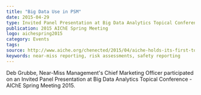 ```yaml
---
title: "Big Data Use in PSM"
date: 2015-04-29
type: Invited Panel Presentation at Big Data Analytics Topical Conference
publication: 2015 AIChE Spring Meeting 
logo: aichespring2015
category: Events
tags: 
source: http://www.aiche.org/chenected/2015/04/aiche-holds-its-first-topical-conference-on-big-data-analytics
keywords: near-miss reporting, risk assessments, safety reporting
---
```


Deb Grubbe, Near-Miss Management's Chief Marketing Officer participated on an Invited Panel Presentation at Big Data Analytics Topical Conference - AIChE Spring Meeting 2015. 
